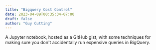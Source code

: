 ```yaml
---
title: "Bigquery Cost Control"
date: 2023-04-09T00:35:34-07:00
draft: false
author: "Guy Cutting"
---
```


A Jupyter notebook, hosted as a GitHub gist, with some techniques for making sure you don't accidentally run expensive queries in BigQuery.

<script src="https://gist.github.com/gdcutting/bb16490f1ec7d44e7035b98e443dd075.js"></script>